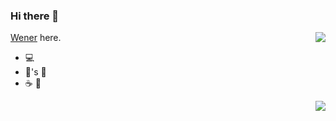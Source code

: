 ### Hi there 👋

<!--
**wenerme/wenerme** is a ✨ _special_ ✨ repository because its `README.md` (this file) appears on your GitHub profile.

Here are some ideas to get you started:

- 🔭 I’m currently working on ...
- 🌱 I’m currently learning ...
- 👯 I’m looking to collaborate on ...
- 🤔 I’m looking for help with ...
- 💬 Ask me about ...
- 📫 How to reach me: ...
- 😄 Pronouns: ...
- ⚡ Fun fact: ...

&layout=compact
-->


<a align="right"  href="https://github.com/wenerme/">
  <img align="right"   src="https://github-readme-stats.vercel.app/api/top-langs/?username=wenerme&show_icons=true" />
</a>

[Wener](http://wener.me/) here.

- 💻
- 👧's 👨
- ☕️ 🍵

<p align="right">
  <a href="https://github.com/wenerme/">
    <img src="https://github-readme-stats.vercel.app/api?username=wenerme&include_all_commits=true&show_icons=true&bg_color=232627&text_color=ffffd7&icon_color=af5f5f&title_color=ff557f" />
  </a>
</p>     


